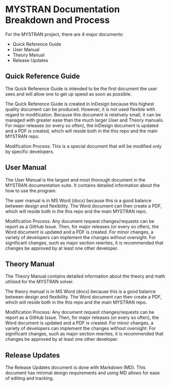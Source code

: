 # MYSTRAN Documentation Breakdown and Process

For the MYSTRAN project, there are 4 major documents:
- Quick Reference Guide
- User Manual
- Theory Manual
- Release Updates

## Quick Reference Guide

The Quick Reference Guide is intended to be the first document the user sees and will allow one to get up speed as soon as possible.

The Quick Reference Guide is created in InDesign because this highest quality document can be produced. However, it is not used flexible with regard to modification. Because this document is relatively small, it can be managed with greater ease than the much larger User and Theory manuals. For major releases (or every so often), the InDesign document is updated and a PDF is created, which will reside both in the this repo and the main MYSTRAN repo.

Modification Process:
This is a special document that will be modified only by specific developers.

## User Manual

The User Manual is the largest and most thorough document in the MYSTRAN documentation suite. It contains detailed information about the how to use the program.

The user manual is in MS Word (docx) because this is a good balance between design and flexibility. The Word document can then create a PDF, which will reside both in the this repo and the main MYSTRAN repo.

Modification Process:
Any document request changes/requests can be report as a GitHub Issue. Then, for major releases (or every so often), the Word document is updated and a PDF is created. For minor changes, a variety of developers can implement the changes without oversight.
For significant changes, such as major section rewrites, it is recommended that changes be approved by at least one other developer.

## Theory Manual

The Theory Manual contains detailed information about the theory and math utilized for the MYSTRAN solver.

The theory manual is in MS Word (docx) because this is a good balance between design and flexibility. The Word document can then create a PDF, which will reside both in the this repo and the main MYSTRAN repo.

Modification Process:
Any document request changes/requests can be report as a GitHub Issue. Then, for major releases (or every so often), the Word document is updated and a PDF is created. For minor changes, a variety of developers can implement the changes without oversight.
For significant changes, such as major section rewrites, it is recommended that changes be approved by at least one other developer.

## Release Updates

The Release Updates document is done with Markdown (MD). This document has minimal design requirements and using MD allows for ease of editing and tracking.
